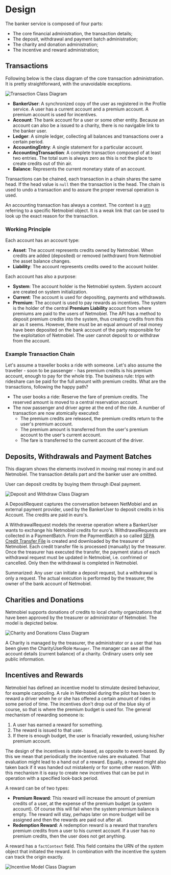 # Design
The banker service is composed of four parts: 
* The core financial administration, the transaction details;
* The deposit, withdrawal and payment batch administration;
* The charity and donation administration;
* The incentive and reward administration;

## Transactions
Following below is the class diagram of the core transaction administration. It is pretty straightforward, with the unavoidable exceptions.

![Transaction Class Diagram](Banker-Transactions-Class-Diagram.png) 

* **BankerUser**: A synchronized copy of the user as registered in the Profile service. A user has a current account and a premium account. A premium account is used for incentives.
* **Account**: The bank account for a user or some other entity. Because an account can also be a issued to a charity, there is no navigable link to the banker user.
* **Ledger**: A simple ledger, collecting all balances and transactions over a certain period.
* **AccountingEntry**: A single statement for a particular account.
* **AccountingTransaction**: A complete transaction composed of at least two entries. The total sum is always zero as this is not the place to create credits out of thin air.
* **Balance**: Represents the current monetary state of an account. 

Transactions can be chained, each transaction in a chain shares the same head. If the head value is `null` then the transaction is the head. The chain is used to undo a transaction and to assure the proper reversal operation is used.

An accounting transaction has always a context. The context is a [urn](../../doc/design.md#identification-of-system-objects) referring to a specific Netmobiel object. It is a weak link that can be used to look up the exact reason for the transaction.

### Working Principle
Each account has an account type: 
* **Asset**: The account represents credits owned by Netmobiel. When credits are added (deposited) or removed (withdrawn) from Netmobiel the asset balance changes.
* **Liability**: The account represents credits owed to the account holder. 

Each account has also a purpose: 
* **System**: The account holder is the Netmobiel system. System account are created on system initialization.
* **Current**: The account is used for depositing, payments and withdrawals.
* **Premium**: The account is used to pay rewards as incentives. The system is the holder of the central **Premium** **Liability** account from where premiums are paid to the users of Netmobiel. The API has a method to deposit premium credits into the system, thus creating credits from this air as it seems. However, there must be an equal amount of real money have been deposited on the bank account of the party responsible for the exploitation of Netmobiel. The user cannot deposit to or withdraw from the account.

### Example Transaction Chain
Let's assume a traveller books a ride with someone. Let's also assume the traveller - soon to be passenger - has premium credits is his premium account, enough to pay for the whole trip. The business rule: trips with rideshare can be paid for the full amount with premium credits. What are the transactions, following the happy path?
* The user books a ride: Reserve the fare of premium credits. The reserved amount is moved to a central reservation account.
* The now passenger and driver agree at the end of the ride. A number of transaction are now atomically executed:
  - The premium credits are released, the premium credits return to the user's premium account.
  - The premium amount is transferred from the user's premium account to the user's current account.
  - The fare is transferred to the current account of the driver.

## Deposits, Withdrawals and Payment Batches
This diagram shows the elements involved in moving real money in and out Netmobiel. The transaction details part and the banker user are omitted.

User can deposit credits by buying them through iDeal payment. 

![Deposit and Withdraw Class Diagram](Banker-Deposit-and-Withdraw-Class-Diagram.png)

A DepositRequest captures the conversation between NetMobiel and an external payment provider, used by the BankerUser to deposit credits in his Account. The credits are paid in euro's.

A WithdrawalRequest models the reverse operation where a BankerUser wants to exchange his Netmobiel credits for euro's. WithdrawalRequests are collected in a PaymentBatch. From the PaymentBatch a so called [SEPA Credit Transfer File](https://www.abnamro.nl/en/commercialbanking/products/payments/sepa/credit-transfer/index.html) is created and downloaded by the treasurer of Netmobiel. Each credit transfer file is processed (manually) by the treasurer. Once the treasurer has executed the transfer, the payment status of each withdrawal request must be updated in Netmobiel, i.e. confrimed or cancelled. Only then the withdrawal is completed in Netmobiel.

Summarized: Any user can initiate a deposit request, but a withdrawal is only a request. The actual execution is performed by the treasurer, the owner of the bank account of Netmobiel.

## Charities and Donations
Netmobiel supports donations of credits to local charity organizations that have been approved by the treasurer or administrator of Netmobiel. The model is depicted below.

![Charity and Donations Class Diagram](Banker-Charity-and-Donations-Class-Diagram.png)

A Charity is managed by the treasurer, the administrator or a user that has been given the CharityUserRole `Manager`. The manager can see all the account details (current balance) of a charity. Ordinary users only see public information.


## Incentives and Rewards
Netmobiel has defined an incentive model to stimulate desired behaviour, for example carpooling. A rule in Netmobiel during the pilot has been to reward a driver when he or she has offered a certain amount of rides in some period of time. The incentives don't drop out of the blue sky of course, so that is where the premium budget is used for. The general mechanism of rewarding someone is:
1. A user has earned a reward for something.
1. The reward is issued to that user.
1. If there is enough budget, the user is finacially rewarded, usiung his/her premium account.

The design of the incentives is state-based, as opposite to event-based. By this we mean that periodically the incentive rules are evaluated. That evaluation might lead to a hand out of a reward. Equally, a reward might also taken back if it was handed out mistakenly or for some other reason. With this mechanism it is easy to create new  incentives that can be put in operation with a specified look-back period.

A reward can be of two types:
* **Premium Reward**: This reward will increase the amount of premium credits of a user, at the expense of the premium budget (a system account). Of course this will fail when the system premium balance is empty. The reward will stay, perhaps later on more budget will be assigned and then the rewards are paid out after all.
* **Redemption Reward**: A redemption reward is a reward that transfers premium credits from a user to his current account. If a user has no premium credits, then the user does not get anything.

 A reward has a `factContext` field. This field contains the URN of the system object that initiated the reward. In combination with the incentive the system can track the origin exactly.

![Incentive Model Class Diagram](Banker-Incentive-Model-Class-Diagram.png)

